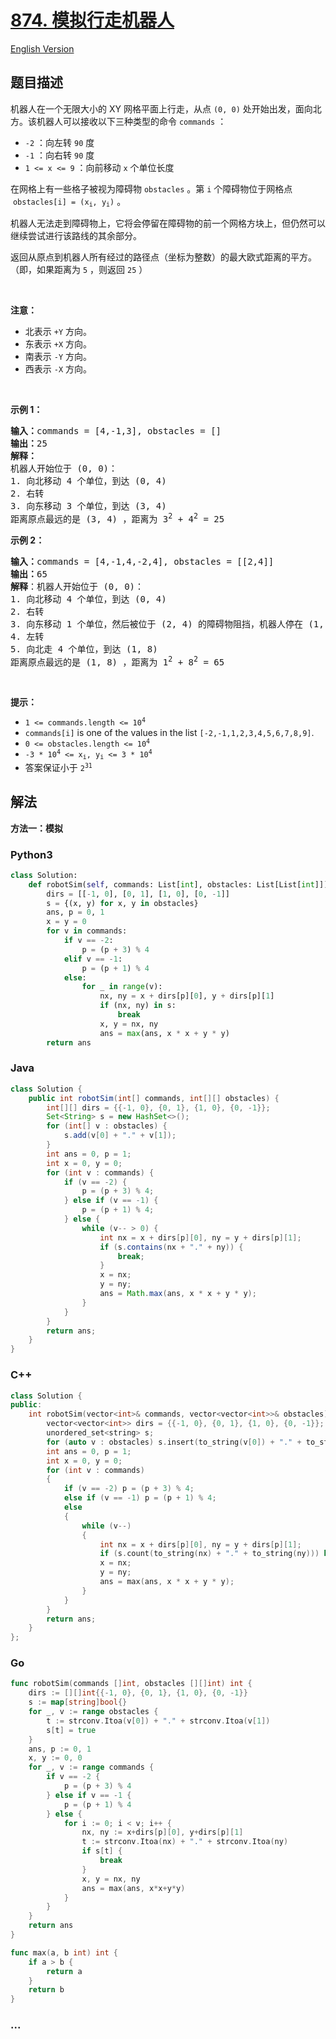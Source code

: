 # [874. 模拟行走机器人](https://leetcode.cn/problems/walking-robot-simulation)

[English Version](/solution/0800-0899/0874.Walking%20Robot%20Simulation/README_EN.md)

## 题目描述

<!-- 这里写题目描述 -->

<p>机器人在一个无限大小的 XY 网格平面上行走，从点 <code>(0, 0)</code> 处开始出发，面向北方。该机器人可以接收以下三种类型的命令 <code>commands</code> ：</p>

<ul>
	<li><code>-2</code> ：向左转 <code>90</code> 度</li>
	<li><code>-1</code> ：向右转 <code>90</code> 度</li>
	<li><code>1 <= x <= 9</code> ：向前移动 <code>x</code> 个单位长度</li>
</ul>

<p>在网格上有一些格子被视为障碍物 <code>obstacles</code> 。第 <code>i</code> 个障碍物位于网格点  <code>obstacles[i] = (x<sub>i</sub>, y<sub>i</sub>)</code> 。</p>

<p>机器人无法走到障碍物上，它将会停留在障碍物的前一个网格方块上，但仍然可以继续尝试进行该路线的其余部分。</p>

<p>返回从原点到机器人所有经过的路径点（坐标为整数）的最大欧式距离的平方。（即，如果距离为 <code>5</code> ，则返回 <code>25</code> ）</p>

<div class="d-google dictRoot saladict-panel isAnimate">
<div>
<div class="MachineTrans-Text">
<div class="MachineTrans-Lines">
<div class="MachineTrans-Lines-collapse MachineTrans-lang-en"> </div>
</div>

<div class="MachineTrans-Lines">
<p class="MachineTrans-lang-zh-CN"><strong>注意：</strong></p>

<ul>
	<li class="MachineTrans-lang-zh-CN">北表示 <code>+Y</code> 方向。</li>
	<li class="MachineTrans-lang-zh-CN">东表示 <code>+X</code> 方向。</li>
	<li class="MachineTrans-lang-zh-CN">南表示 <code>-Y</code> 方向。</li>
	<li class="MachineTrans-lang-zh-CN">西表示 <code>-X</code> 方向。</li>
</ul>
</div>
</div>
</div>
</div>

<p> </p>

<p><strong>示例 1：</strong></p>

<pre>
<strong>输入：</strong>commands = [4,-1,3], obstacles = []
<strong>输出：</strong>25
<strong>解释：
</strong>机器人开始位于 (0, 0)：
1. 向北移动 4 个单位，到达 (0, 4)
2. 右转
3. 向东移动 3 个单位，到达 (3, 4)
距离原点最远的是 (3, 4) ，距离为 3<sup>2</sup> + 4<sup>2</sup> = 25</pre>

<p><strong>示例 2：</strong></p>

<pre>
<strong>输入：</strong>commands = [4,-1,4,-2,4], obstacles = [[2,4]]
<strong>输出：</strong>65
<strong>解释</strong>：机器人开始位于 (0, 0)：
1. 向北移动 4 个单位，到达 (0, 4)
2. 右转
3. 向东移动 1 个单位，然后被位于 (2, 4) 的障碍物阻挡，机器人停在 (1, 4)
4. 左转
5. 向北走 4 个单位，到达 (1, 8)
距离原点最远的是 (1, 8) ，距离为 1<sup>2</sup> + 8<sup>2</sup> = 65</pre>

<p> </p>

<p><strong>提示：</strong></p>

<ul>
	<li><code>1 <= commands.length <= 10<sup>4</sup></code></li>
	<li><code>commands[i]</code> is one of the values in the list <code>[-2,-1,1,2,3,4,5,6,7,8,9]</code>.</li>
	<li><code>0 <= obstacles.length <= 10<sup>4</sup></code></li>
	<li><code>-3 * 10<sup>4</sup> <= x<sub>i</sub>, y<sub>i</sub> <= 3 * 10<sup>4</sup></code></li>
	<li>答案保证小于 <code>2<sup>31</sup></code></li>
</ul>

## 解法

<!-- 这里可写通用的实现逻辑 -->

**方法一：模拟**

<!-- tabs:start -->

### **Python3**

<!-- 这里可写当前语言的特殊实现逻辑 -->

```python
class Solution:
    def robotSim(self, commands: List[int], obstacles: List[List[int]]) -> int:
        dirs = [[-1, 0], [0, 1], [1, 0], [0, -1]]
        s = {(x, y) for x, y in obstacles}
        ans, p = 0, 1
        x = y = 0
        for v in commands:
            if v == -2:
                p = (p + 3) % 4
            elif v == -1:
                p = (p + 1) % 4
            else:
                for _ in range(v):
                    nx, ny = x + dirs[p][0], y + dirs[p][1]
                    if (nx, ny) in s:
                        break
                    x, y = nx, ny
                    ans = max(ans, x * x + y * y)
        return ans
```

### **Java**

<!-- 这里可写当前语言的特殊实现逻辑 -->

```java
class Solution {
    public int robotSim(int[] commands, int[][] obstacles) {
        int[][] dirs = {{-1, 0}, {0, 1}, {1, 0}, {0, -1}};
        Set<String> s = new HashSet<>();
        for (int[] v : obstacles) {
            s.add(v[0] + "." + v[1]);
        }
        int ans = 0, p = 1;
        int x = 0, y = 0;
        for (int v : commands) {
            if (v == -2) {
                p = (p + 3) % 4;
            } else if (v == -1) {
                p = (p + 1) % 4;
            } else {
                while (v-- > 0) {
                    int nx = x + dirs[p][0], ny = y + dirs[p][1];
                    if (s.contains(nx + "." + ny)) {
                        break;
                    }
                    x = nx;
                    y = ny;
                    ans = Math.max(ans, x * x + y * y);
                }
            }
        }
        return ans;
    }
}
```

### **C++**

```cpp
class Solution {
public:
    int robotSim(vector<int>& commands, vector<vector<int>>& obstacles) {
        vector<vector<int>> dirs = {{-1, 0}, {0, 1}, {1, 0}, {0, -1}};
        unordered_set<string> s;
        for (auto v : obstacles) s.insert(to_string(v[0]) + "." + to_string(v[1]));
        int ans = 0, p = 1;
        int x = 0, y = 0;
        for (int v : commands)
        {
            if (v == -2) p = (p + 3) % 4;
            else if (v == -1) p = (p + 1) % 4;
            else
            {
                while (v--)
                {
                    int nx = x + dirs[p][0], ny = y + dirs[p][1];
                    if (s.count(to_string(nx) + "." + to_string(ny))) break;
                    x = nx;
                    y = ny;
                    ans = max(ans, x * x + y * y);
                }
            }
        }
        return ans;
    }
};
```

### **Go**

```go
func robotSim(commands []int, obstacles [][]int) int {
	dirs := [][]int{{-1, 0}, {0, 1}, {1, 0}, {0, -1}}
	s := map[string]bool{}
	for _, v := range obstacles {
		t := strconv.Itoa(v[0]) + "." + strconv.Itoa(v[1])
		s[t] = true
	}
	ans, p := 0, 1
	x, y := 0, 0
	for _, v := range commands {
		if v == -2 {
			p = (p + 3) % 4
		} else if v == -1 {
			p = (p + 1) % 4
		} else {
			for i := 0; i < v; i++ {
				nx, ny := x+dirs[p][0], y+dirs[p][1]
				t := strconv.Itoa(nx) + "." + strconv.Itoa(ny)
				if s[t] {
					break
				}
				x, y = nx, ny
				ans = max(ans, x*x+y*y)
			}
		}
	}
	return ans
}

func max(a, b int) int {
	if a > b {
		return a
	}
	return b
}
```

### **...**

```

```

<!-- tabs:end -->
